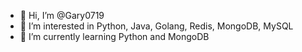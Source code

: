 - 👋 Hi, I’m @Gary0719
- 👀 I’m interested in Python, Java, Golang, Redis, MongoDB, MySQL
- 🌱 I’m currently learning Python and MongoDB

<!---
Gary0719/Gary0719 is a ✨ special ✨ repository because its `README.md` (this file) appears on your GitHub profile.
You can click the Preview link to take a look at your changes.
--->
